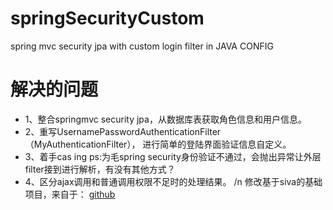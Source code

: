 # springSecurityCustom
spring mvc security jpa with custom login filter in JAVA CONFIG
# 解决的问题
* 1、整合springmvc security jpa，从数据库表获取角色信息和用户信息。
* 2、重写UsernamePasswordAuthenticationFilter（MyAuthenticationFilter），
进行简单的登陆界面验证信息自定义。
* 3、着手cas ing
ps:为毛spring security身份验证不通过，会抛出异常让外层filter接到进行解析，有没有其他方式？
* 4、区分ajax调用和普通调用权限不足时的处理结果。
/n 修改基于siva的基础项目，来自于：
[github](https://github.com/sivaprasadreddy/sivalabs-blog-samples-code)



